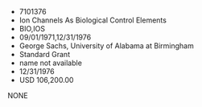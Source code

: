 * 7101376
* Ion Channels As Biological Control Elements
* BIO,IOS
* 09/01/1971,12/31/1976
* George Sachs, University of Alabama at Birmingham
* Standard Grant
*   name not available
* 12/31/1976
* USD 106,200.00

NONE